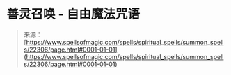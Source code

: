 <!--yml

category: 未分类

date: 2024-06-12 19:06:29

-->

# 善灵召唤 - 自由魔法咒语

> 来源：[https://www.spellsofmagic.com/spells/spiritual_spells/summon_spells/22306/page.html#0001-01-01](https://www.spellsofmagic.com/spells/spiritual_spells/summon_spells/22306/page.html#0001-01-01)
